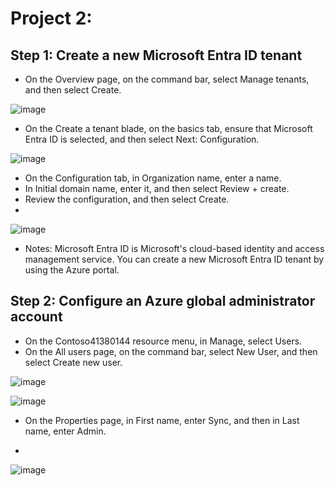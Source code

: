 # Project 2:

## Step 1: Create a new Microsoft Entra ID tenant

- On the Overview page, on the command bar, select Manage tenants, and then select Create.

![image](https://github.com/moniquecardoso25/Azure-Projects/assets/140358716/98a3453e-f766-4cc2-a7bc-be5ad0a883c0)

- On the Create a tenant blade, on the basics tab, ensure that Microsoft Entra ID is selected, and then select Next: Configuration.

![image](https://github.com/moniquecardoso25/Azure-Projects/assets/140358716/889c6414-3cdc-4a34-8b43-310a5e1b5694)


- On the Configuration tab, in Organization name, enter a name.
- In Initial domain name, enter it, and then select Review + create.
- Review the configuration, and then select Create.
- 
![image](https://github.com/moniquecardoso25/Azure-Projects/assets/140358716/d9429de4-92e9-4cb7-a309-b39ae38b1d5b)


- Notes: Microsoft Entra ID is Microsoft's cloud-based identity and access management service. You can create a new Microsoft Entra ID tenant by using the Azure portal.

## Step 2: Configure an Azure global administrator account

- On the Contoso41380144 resource menu, in Manage, select Users.
- On the All users page, on the command bar, select New User, and then select Create new user.

![image](https://github.com/moniquecardoso25/Azure-Projects/assets/140358716/412a76b5-688a-40ae-b98d-4386cd1fb2d3)


![image](https://github.com/moniquecardoso25/Azure-Projects/assets/140358716/f109ee96-35aa-4e65-ab7f-c96a583dbbe1)

- On the Properties page, in First name, enter Sync, and then in Last name, enter Admin.

- 
![image](https://github.com/moniquecardoso25/Azure-Projects/assets/140358716/982139b2-c41a-437e-b921-f8f5c9fc64d4)

